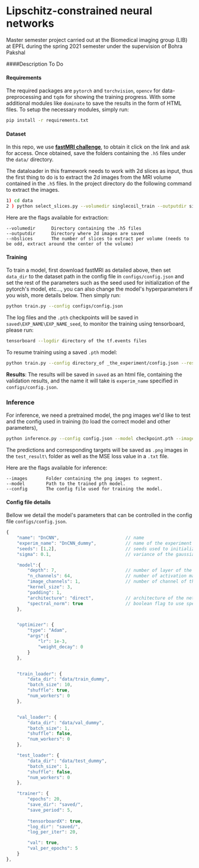 # Lipschitz-constrained neural networks
Master semester project carried out at the Biomedical imaging group (LIB) at EPFL during the spring 2021 semester under the supervision of Bohra Pakshal

####Description
To Do

#### Requirements

The required packages are `pytorch` and `torchvision`,  `opencv` for data-preprocessing and `tqdm` for showing the training progress.
With some additional modules like `dominate` to save the results in the form of HTML files. To setup the necessary modules, simply run:

```bash
pip install -r requirements.txt
```

#### Dataset

In this repo, we use **[fastMRI challenge](https://fastmri.org/)**, to obtain it click on the link and ask for access.
Once obtained, save the folders containing the ```.h5``` files under the ```data/``` directory.

The dataloader in this framework needs to work with 2d slices as input, thus the first thing to do is to extract the 2d 
images from the MRI volume contained in the ```.h5``` files. In the project directory do the following command to 
extract the images.

```bash
1) cd data
2 ) python select_slices.py --volumedir singlecoil_train --outputdir singlecoil_train_5_2d --nbslices 5
```
Here are the flags available for extraction:

```
--volumedir      Directory containing the .h5 files
--outputdir      Directory where 2d images are saved
--nbslices       The number of slices to extract per volume (needs to be odd, extract around the center of the volume)
```

#### Training

To train a model, first download fastMRI as detailed above, then set `data_dir` to the dataset path in the config file in `configs/config.json` and set the rest of the parameters such as the seed used for initialization of the pytorch's model, etc..., you can also change the model's hyperparameters if you wish, more details below. Then simply run:

```bash
python train.py --config configs/config.json
```

The log files and the `.pth` checkpoints will be saved in `saved\EXP_NAME\EXP_NAME_seed`, to monitor the training using tensorboard, please run:

```bash
tensorboard --logdir directory of the tf.events files
```

To resume training using a saved `.pth` model:

```bash
python train.py --config directory_of _the_experiment/config.json --resume directory_of _the_experiment/checkpoint.pth
```

**Results**: The results will be saved in `saved` as an html file, containing the validation results,
and the name it will take is `experim_name` specified in `configs/config.json`.

### Inference

For inference, we need a pretrained model, the png images we'd like to test and the config used in training (to load the correct model and other parameters), 

```bash
python inference.py --config config.json --model checkpoint.pth --images images_folder
```

The predictions and corresponding targets will be saved as `.png` images in the `test_result\` folder as well as the MSE loss value in a `.txt` file.

Here are the flags available for inference:

```
--images       Folder containing the png images to segment.
--model        Path to the trained pth model.
--config       The config file used for training the model.
```
#### Config file details️

Bellow we detail the model's parameters that can be controlled in the config file `configs/config.json`.

```javascript
{
    "name": "DnCNN",                         // name
    "experim_name": "DnCNN_dummy",           // name of the experiment 
    "seeds": [1,2],                          // seeds used to initialize the weight's model
    "sigma": 0.1,                            // variance of the gaussian noise added

    "model":{
        "depth": 7,                          // number of layer of the model minus 2
        "n_channels": 64,                    // number of activation map 
        "image_channels": 1,                 // number of channel of the image (grayscale 1, RGB 3, ...)
        "kernel_size": 3,
        "padding": 1,
        "architecture": "direct",            // architecture of the network either direct or residual
        "spectral_norm": true                // boolean flag to use spectral normalization
    },


    "optimizer": {
        "type": "Adam",
        "args":{
            "lr": 1e-3,
            "weight_decay": 0
        }
    },


    "train_loader": {
        "data_dir": "data/train_dummy",
        "batch_size": 10,
        "shuffle": true,
        "num_workers": 0
    },


    "val_loader": {
        "data_dir": "data/val_dummy",
        "batch_size": 1,
        "shuffle": false,
        "num_workers": 0
    },

    "test_loader": {
        "data_dir": "data/test_dummy",
        "batch_size": 1,
        "shuffle": false,
        "num_workers": 0
    },

    "trainer": {
        "epochs": 20,
        "save_dir": "saved/",
        "save_period": 5,
        
        "tensorboardX": true,
        "log_dir": "saved/",
        "log_per_iter": 20,

        "val": true,
        "val_per_epochs": 5
    }
},
```